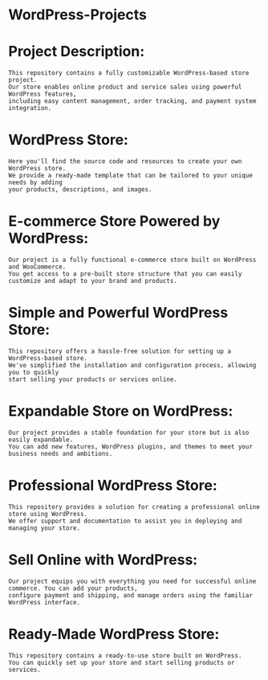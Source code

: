 # WordPress-Projects
# Project Description:
    This repository contains a fully customizable WordPress-based store project.
    Our store enables online product and service sales using powerful WordPress features,
    including easy content management, order tracking, and payment system integration.

# WordPress Store:
    Here you'll find the source code and resources to create your own WordPress store.
    We provide a ready-made template that can be tailored to your unique needs by adding
    your products, descriptions, and images.

# E-commerce Store Powered by WordPress:
    Our project is a fully functional e-commerce store built on WordPress and WooCommerce.
    You get access to a pre-built store structure that you can easily
    customize and adapt to your brand and products.

# Simple and Powerful WordPress Store:
    This repository offers a hassle-free solution for setting up a WordPress-based store.
    We've simplified the installation and configuration process, allowing you to quickly 
    start selling your products or services online.

# Expandable Store on WordPress:
    Our project provides a stable foundation for your store but is also easily expandable.
    You can add new features, WordPress plugins, and themes to meet your business needs and ambitions.

# Professional WordPress Store:
    This repository provides a solution for creating a professional online store using WordPress.
    We offer support and documentation to assist you in deploying and managing your store.

# Sell Online with WordPress:
    Our project equips you with everything you need for successful online commerce. You can add your products,
    configure payment and shipping, and manage orders using the familiar WordPress interface.

# Ready-Made WordPress Store:
    This repository contains a ready-to-use store built on WordPress.
    You can quickly set up your store and start selling products or services.
